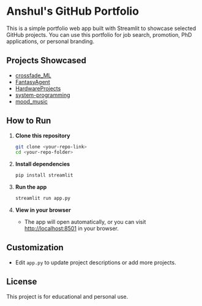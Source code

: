 # Anshul's GitHub Portfolio

This is a simple portfolio web app built with Streamlit to showcase selected GitHub projects. You can use this portfolio for job search, promotion, PhD applications, or personal branding.

## Projects Showcased
- [crossfade_ML](https://github.com/Anshul3901/crossfade_ML)
- [FantasyAgent](https://github.com/Anshul3901/FantasyAgent)
- [HardwareProjects](https://github.com/Anshul3901/HardwareProjects)
- [system-programming](https://github.com/Anshul3901/system-programming)
- [mood_music](https://github.com/Anshul391/mood_music)

## How to Run

1. **Clone this repository**
   ```bash
   git clone <your-repo-link>
   cd <your-repo-folder>
   ```

2. **Install dependencies**
   ```bash
   pip install streamlit
   ```

3. **Run the app**
   ```bash
   streamlit run app.py
   ```

4. **View in your browser**
   - The app will open automatically, or you can visit [http://localhost:8501](http://localhost:8501) in your browser.

## Customization
- Edit `app.py` to update project descriptions or add more projects.

## License
This project is for educational and personal use. 